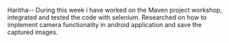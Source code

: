 Haritha--
During this week i have worked on the Maven project workshop, integrated and tested the code with selenium.
Researched on how to implement camera functionality in android application and save the captured images.
